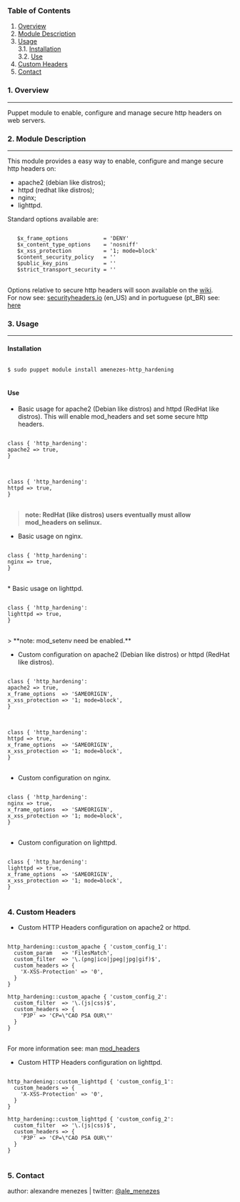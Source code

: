 ### Table of Contents

1. [Overview](#overview)
2. [Module Description](#module-description)
3. [Usage](#usage)  
 3.1. [Installation](#installation)  
 3.2. [Use](#use)
4. [Custom Headers](#custom-headers)
5. [Contact](#contact)

### 1. Overview  <a id="overview"></a>
---
Puppet module to enable, configure and manage secure http headers on web servers.

### 2. Module Description <a id="module-description"></a>
---
This module provides a easy way to enable, configure and mange secure
http headers on:
 - apache2 (debian like distros);
 - httpd (redhat like distros);
 - nginx;
 - lighttpd.

Standard options available are:
<pre>
<code>
   $x_frame_options           = 'DENY'
   $x_content_type_options    = 'nosniff'
   $x_xss_protection          = '1; mode=block'
   $content_security_policy   = ''
   $public_key_pins           = ''
   $strict_transport_security = ''
</code>
</pre>
Options relative to secure http headers will soon available on the [wiki][1].  
For now see: [securityheaders.io][2] (en_US) and in portuguese (pt_BR) see:
[here][3]

### 3. Usage <a id="usage"></a>
---
#### Installation <a id="installation"></a>
<pre>
<code>
$ sudo puppet module install amenezes-http_hardening
</code>
</pre>
#### Use <a id="use"></a>
* Basic usage for apache2 (Debian like distros) and
  httpd (RedHat like distros).
  This will enable mod_headers and set some secure http headers.
<pre>
<code>
class { 'http_hardening':
apache2 => true,
}
</code>
</pre>
<pre>
<code>
class { 'http_hardening':
httpd => true,
}
</code>
</pre>
> **note: RedHat (like distros) users eventually
must allow mod_headers on selinux.**

* Basic usage on nginx.
<pre>
<code>
class { 'http_hardening':
nginx => true,
}
</code>
</pre>

</pre>
* Basic usage on lighttpd.
<pre>
<code>
class { 'http_hardening':
lighttpd => true,
}
</code>
</pre>
> **note: mod_setenv need be enabled.**

* Custom configuration on apache2 (Debian like distros)
  or httpd (RedHat like distros).
<pre>
<code>
class { 'http_hardening':
apache2 => true,
x_frame_options  => 'SAMEORIGIN',
x_xss_protection => '1; mode=block',
}
</code>
</pre>
<pre>
<code>
class { 'http_hardening':
httpd => true,
x_frame_options  => 'SAMEORIGIN',
x_xss_protection => '1; mode=block',
}
</code>
</pre>

* Custom configuration on nginx.
<pre>
<code>
class { 'http_hardening':
nginx => true,
x_frame_options  => 'SAMEORIGIN',
x_xss_protection => '1; mode=block',
}
</code>
</pre>

* Custom configuration on lighttpd.
<pre>
<code>
class { 'http_hardening':
lighttpd => true,
x_frame_options  => 'SAMEORIGIN',
x_xss_protection => '1; mode=block',
}
</code>
</pre>

### 4. Custom Headers <a id="custom-headers"></a>

* Custom HTTP Headers configuration on apache2 or httpd.
<pre>
<code>
http_hardening::custom_apache { 'custom_config_1':
  custom_param   => 'FilesMatch',
  custom_filter  => '\.(png|ico|jpeg|jpg|gif)$',
  custom_headers => {
    'X-XSS-Protection' => '0',
  }
}

http_hardening::custom_apache { 'custom_config_2':
  custom_filter  => '\.(js|css)$',
  custom_headers => {
    'P3P' => 'CP=\"CAO PSA OUR\"'
  }
}
</code>
</pre>

For more information see: man [mod_headers][4]


* Custom HTTP Headers configuration on lighttpd.
<pre>
<code>
http_hardening::custom_lighttpd { 'custom_config_1':
  custom_headers => {
    'X-XSS-Protection' => '0',
  }
}

http_hardening::custom_lighttpd { 'custom_config_2':
  custom_filter  => '\.(js|css)$',
  custom_headers => {
    'P3P' => 'CP=\"CAO PSA OUR\"'
  }
}
</code>
</pre>

### 5. Contact <a id="contact"></a>
author: alexandre menezes | twitter: [@ale_menezes][5]

[1]:https://github.com/amenezes/http_hardening/wiki
[2]:https://scotthelme.co.uk/hardening-your-http-response-headers/
[3]:https://goo.gl/M9vnpk
[4]:https://goo.gl/d5B2hm
[5]:https://www.twitter.com/ale_menezes
